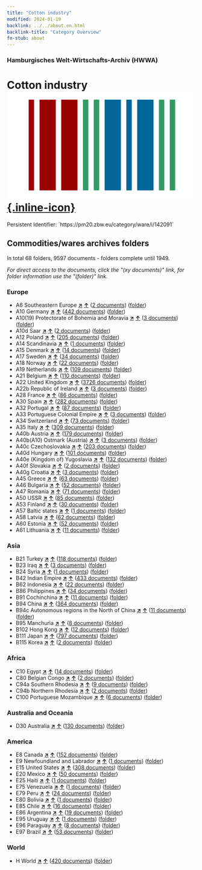 ```yaml
---
title: "Cotton industry"
modified: 2024-01-19
backlink: ../../about.en.html
backlink-title: "Category Overview"
fn-stub: about
---
```


### Hamburgisches Welt-Wirtschafts-Archiv (HWWA)

# Cotton industry &#160; [![Wikidata](/images/Wikidata-logo.svg "Wikidata"){.inline-icon}](http://www.wikidata.org/entity/Q12080079)

<div class="hint">Persistent Identifier: `https://pm20.zbw.eu/category/ware/i/142091`</div>







## Commodities/wares archives folders







In total 68 folders, 9597 documents - folders complete until 1949.

_For direct access to the documents, click the "(xy documents)" link, for folder information use the "(folder)" link._



### Europe

- A6 Southeastern Europe [**&nearr;**](../../../geo/i/140900/about.en.html "Southeastern Europe (all folders)") [**&uarr;**](../../../geo/about.en.html#A6 "Country category system") (<a href="https://pm20.zbw.eu/iiifview/folder/wa/142091,140900" title="about: Cotton industry : Southeastern Europe" target="_blank">2 documents</a>) ([folder](../../../../folder/wa/1420xx/142091/1409xx/140900/about.en.html))
- A10 Germany [**&nearr;**](../../../geo/i/126128/about.en.html "Germany (all folders)") [**&uarr;**](../../../geo/about.en.html#A10 "Country category system") (<a href="https://pm20.zbw.eu/iiifview/folder/wa/142091,126128" title="about: Cotton industry : Germany" target="_blank">442 documents</a>) ([folder](../../../../folder/wa/1420xx/142091/1261xx/126128/about.en.html))
- A10(19) Protectorate of Bohemia and Moravia [**&nearr;**](../../../geo/i/140098/about.en.html "Protectorate of Bohemia and Moravia (all folders)") [**&uarr;**](../../../geo/about.en.html#A10(19) "Country category system") (<a href="https://pm20.zbw.eu/iiifview/folder/wa/142091,140098" title="about: Cotton industry : Protectorate of Bohemia and Moravia" target="_blank">3 documents</a>) ([folder](../../../../folder/wa/1420xx/142091/1400xx/140098/about.en.html))
- A10d Saar [**&nearr;**](../../../geo/i/140938/about.en.html "Saar (all folders)") [**&uarr;**](../../../geo/about.en.html#A10d "Country category system") (<a href="https://pm20.zbw.eu/iiifview/folder/wa/142091,140938" title="about: Cotton industry : Saar" target="_blank">2 documents</a>) ([folder](../../../../folder/wa/1420xx/142091/1409xx/140938/about.en.html))
- A12 Poland [**&nearr;**](../../../geo/i/140962/about.en.html "Poland (all folders)") [**&uarr;**](../../../geo/about.en.html#A12 "Country category system") (<a href="https://pm20.zbw.eu/iiifview/folder/wa/142091,140962" title="about: Cotton industry : Poland" target="_blank">205 documents</a>) ([folder](../../../../folder/wa/1420xx/142091/1409xx/140962/about.en.html))
- A14 Scandinavia [**&nearr;**](../../../geo/i/140965/about.en.html "Scandinavia (all folders)") [**&uarr;**](../../../geo/about.en.html#A14 "Country category system") (<a href="https://pm20.zbw.eu/iiifview/folder/wa/142091,140965" title="about: Cotton industry : Scandinavia" target="_blank">1 documents</a>) ([folder](../../../../folder/wa/1420xx/142091/1409xx/140965/about.en.html))
- A15 Denmark [**&nearr;**](../../../geo/i/141739/about.en.html "Denmark (all folders)") [**&uarr;**](../../../geo/about.en.html#A15 "Country category system") (<a href="https://pm20.zbw.eu/iiifview/folder/wa/142091,141739" title="about: Cotton industry : Denmark" target="_blank">14 documents</a>) ([folder](../../../../folder/wa/1420xx/142091/1417xx/141739/about.en.html))
- A17 Sweden [**&nearr;**](../../../geo/i/140968/about.en.html "Sweden (all folders)") [**&uarr;**](../../../geo/about.en.html#A17 "Country category system") (<a href="https://pm20.zbw.eu/iiifview/folder/wa/142091,140968" title="about: Cotton industry : Sweden" target="_blank">34 documents</a>) ([folder](../../../../folder/wa/1420xx/142091/1409xx/140968/about.en.html))
- A18 Norway [**&nearr;**](../../../geo/i/140969/about.en.html "Norway (all folders)") [**&uarr;**](../../../geo/about.en.html#A18 "Country category system") (<a href="https://pm20.zbw.eu/iiifview/folder/wa/142091,140969" title="about: Cotton industry : Norway" target="_blank">22 documents</a>) ([folder](../../../../folder/wa/1420xx/142091/1409xx/140969/about.en.html))
- A19 Netherlands [**&nearr;**](../../../geo/i/140970/about.en.html "Netherlands (all folders)") [**&uarr;**](../../../geo/about.en.html#A19 "Country category system") (<a href="https://pm20.zbw.eu/iiifview/folder/wa/142091,140970" title="about: Cotton industry : Netherlands" target="_blank">109 documents</a>) ([folder](../../../../folder/wa/1420xx/142091/1409xx/140970/about.en.html))
- A21 Belgium [**&nearr;**](../../../geo/i/140972/about.en.html "Belgium (all folders)") [**&uarr;**](../../../geo/about.en.html#A21 "Country category system") (<a href="https://pm20.zbw.eu/iiifview/folder/wa/142091,140972" title="about: Cotton industry : Belgium" target="_blank">110 documents</a>) ([folder](../../../../folder/wa/1420xx/142091/1409xx/140972/about.en.html))
- A22 United Kingdom [**&nearr;**](../../../geo/i/140974/about.en.html "United Kingdom (all folders)") [**&uarr;**](../../../geo/about.en.html#A22 "Country category system") (<a href="https://pm20.zbw.eu/iiifview/folder/wa/142091,140974" title="about: Cotton industry : United Kingdom" target="_blank">3726 documents</a>) ([folder](../../../../folder/wa/1420xx/142091/1409xx/140974/about.en.html))
- A22b Republic of Ireland [**&nearr;**](../../../geo/i/140976/about.en.html "Republic of Ireland (all folders)") [**&uarr;**](../../../geo/about.en.html#A22b "Country category system") (<a href="https://pm20.zbw.eu/iiifview/folder/wa/142091,140976" title="about: Cotton industry : Republic of Ireland" target="_blank">3 documents</a>) ([folder](../../../../folder/wa/1420xx/142091/1409xx/140976/about.en.html))
- A28 France [**&nearr;**](../../../geo/i/140982/about.en.html "France (all folders)") [**&uarr;**](../../../geo/about.en.html#A28 "Country category system") (<a href="https://pm20.zbw.eu/iiifview/folder/wa/142091,140982" title="about: Cotton industry : France" target="_blank">86 documents</a>) ([folder](../../../../folder/wa/1420xx/142091/1409xx/140982/about.en.html))
- A30 Spain [**&nearr;**](../../../geo/i/140984/about.en.html "Spain (all folders)") [**&uarr;**](../../../geo/about.en.html#A30 "Country category system") (<a href="https://pm20.zbw.eu/iiifview/folder/wa/142091,140984" title="about: Cotton industry : Spain" target="_blank">282 documents</a>) ([folder](../../../../folder/wa/1420xx/142091/1409xx/140984/about.en.html))
- A32 Portugal [**&nearr;**](../../../geo/i/140987/about.en.html "Portugal (all folders)") [**&uarr;**](../../../geo/about.en.html#A32 "Country category system") (<a href="https://pm20.zbw.eu/iiifview/folder/wa/142091,140987" title="about: Cotton industry : Portugal" target="_blank">87 documents</a>) ([folder](../../../../folder/wa/1420xx/142091/1409xx/140987/about.en.html))
- A33 Portuguese Colonial Empire [**&nearr;**](../../../geo/i/140988/about.en.html "Portuguese Colonial Empire (all folders)") [**&uarr;**](../../../geo/about.en.html#A33 "Country category system") (<a href="https://pm20.zbw.eu/iiifview/folder/wa/142091,140988" title="about: Cotton industry : Portuguese Colonial Empire" target="_blank">3 documents</a>) ([folder](../../../../folder/wa/1420xx/142091/1409xx/140988/about.en.html))
- A34 Switzerland [**&nearr;**](../../../geo/i/141007/about.en.html "Switzerland (all folders)") [**&uarr;**](../../../geo/about.en.html#A34 "Country category system") (<a href="https://pm20.zbw.eu/iiifview/folder/wa/142091,141007" title="about: Cotton industry : Switzerland" target="_blank">73 documents</a>) ([folder](../../../../folder/wa/1420xx/142091/1410xx/141007/about.en.html))
- A35 Italy [**&nearr;**](../../../geo/i/141008/about.en.html "Italy (all folders)") [**&uarr;**](../../../geo/about.en.html#A35 "Country category system") (<a href="https://pm20.zbw.eu/iiifview/folder/wa/142091,141008" title="about: Cotton industry : Italy" target="_blank">309 documents</a>) ([folder](../../../../folder/wa/1420xx/142091/1410xx/141008/about.en.html))
- A40b Austria [**&nearr;**](../../../geo/i/141731/about.en.html "Austria (all folders)") [**&uarr;**](../../../geo/about.en.html#A40b "Country category system") (<a href="https://pm20.zbw.eu/iiifview/folder/wa/142091,141731" title="about: Cotton industry : Austria" target="_blank">179 documents</a>) ([folder](../../../../folder/wa/1420xx/142091/1417xx/141731/about.en.html))
- A40b(A10) Ostmark (Austria) [**&nearr;**](../../../geo/i/163025/about.en.html "Ostmark (Austria) (all folders)") [**&uarr;**](../../../geo/about.en.html#A40b(A10) "Country category system") (<a href="https://pm20.zbw.eu/iiifview/folder/wa/142091,163025" title="about: Cotton industry : Ostmark (Austria)" target="_blank">3 documents</a>) ([folder](../../../../folder/wa/1420xx/142091/1630xx/163025/about.en.html))
- A40c Czechoslovakia [**&nearr;**](../../../geo/i/141022/about.en.html "Czechoslovakia (all folders)") [**&uarr;**](../../../geo/about.en.html#A40c "Country category system") (<a href="https://pm20.zbw.eu/iiifview/folder/wa/142091,141022" title="about: Cotton industry : Czechoslovakia" target="_blank">203 documents</a>) ([folder](../../../../folder/wa/1420xx/142091/1410xx/141022/about.en.html))
- A40d Hungary [**&nearr;**](../../../geo/i/141025/about.en.html "Hungary (all folders)") [**&uarr;**](../../../geo/about.en.html#A40d "Country category system") (<a href="https://pm20.zbw.eu/iiifview/folder/wa/142091,141025" title="about: Cotton industry : Hungary" target="_blank">101 documents</a>) ([folder](../../../../folder/wa/1420xx/142091/1410xx/141025/about.en.html))
- A40e (Kingdom of) Yugoslavia [**&nearr;**](../../../geo/i/141028/about.en.html "(Kingdom of) Yugoslavia (all folders)") [**&uarr;**](../../../geo/about.en.html#A40e "Country category system") (<a href="https://pm20.zbw.eu/iiifview/folder/wa/142091,141028" title="about: Cotton industry : (Kingdom of) Yugoslavia" target="_blank">132 documents</a>) ([folder](../../../../folder/wa/1420xx/142091/1410xx/141028/about.en.html))
- A40f Slovakia [**&nearr;**](../../../geo/i/141029/about.en.html "Slovakia (all folders)") [**&uarr;**](../../../geo/about.en.html#A40f "Country category system") (<a href="https://pm20.zbw.eu/iiifview/folder/wa/142091,141029" title="about: Cotton industry : Slovakia" target="_blank">2 documents</a>) ([folder](../../../../folder/wa/1420xx/142091/1410xx/141029/about.en.html))
- A40g Croatia [**&nearr;**](../../../geo/i/141030/about.en.html "Croatia (all folders)") [**&uarr;**](../../../geo/about.en.html#A40g "Country category system") (<a href="https://pm20.zbw.eu/iiifview/folder/wa/142091,141030" title="about: Cotton industry : Croatia" target="_blank">3 documents</a>) ([folder](../../../../folder/wa/1420xx/142091/1410xx/141030/about.en.html))
- A45 Greece [**&nearr;**](../../../geo/i/141037/about.en.html "Greece (all folders)") [**&uarr;**](../../../geo/about.en.html#A45 "Country category system") (<a href="https://pm20.zbw.eu/iiifview/folder/wa/142091,141037" title="about: Cotton industry : Greece" target="_blank">63 documents</a>) ([folder](../../../../folder/wa/1420xx/142091/1410xx/141037/about.en.html))
- A46 Bulgaria [**&nearr;**](../../../geo/i/141039/about.en.html "Bulgaria (all folders)") [**&uarr;**](../../../geo/about.en.html#A46 "Country category system") (<a href="https://pm20.zbw.eu/iiifview/folder/wa/142091,141039" title="about: Cotton industry : Bulgaria" target="_blank">52 documents</a>) ([folder](../../../../folder/wa/1420xx/142091/1410xx/141039/about.en.html))
- A47 Romania [**&nearr;**](../../../geo/i/141040/about.en.html "Romania (all folders)") [**&uarr;**](../../../geo/about.en.html#A47 "Country category system") (<a href="https://pm20.zbw.eu/iiifview/folder/wa/142091,141040" title="about: Cotton industry : Romania" target="_blank">71 documents</a>) ([folder](../../../../folder/wa/1420xx/142091/1410xx/141040/about.en.html))
- A50 USSR [**&nearr;**](../../../geo/i/141043/about.en.html "USSR (all folders)") [**&uarr;**](../../../geo/about.en.html#A50 "Country category system") (<a href="https://pm20.zbw.eu/iiifview/folder/wa/142091,141043" title="about: Cotton industry : USSR" target="_blank">85 documents</a>) ([folder](../../../../folder/wa/1420xx/142091/1410xx/141043/about.en.html))
- A53 Finland [**&nearr;**](../../../geo/i/141046/about.en.html "Finland (all folders)") [**&uarr;**](../../../geo/about.en.html#A53 "Country category system") (<a href="https://pm20.zbw.eu/iiifview/folder/wa/142091,141046" title="about: Cotton industry : Finland" target="_blank">30 documents</a>) ([folder](../../../../folder/wa/1420xx/142091/1410xx/141046/about.en.html))
- A57 Baltic states [**&nearr;**](../../../geo/i/141049/about.en.html "Baltic states (all folders)") [**&uarr;**](../../../geo/about.en.html#A57 "Country category system") (<a href="https://pm20.zbw.eu/iiifview/folder/wa/142091,141049" title="about: Cotton industry : Baltic states" target="_blank">1 documents</a>) ([folder](../../../../folder/wa/1420xx/142091/1410xx/141049/about.en.html))
- A58 Latvia [**&nearr;**](../../../geo/i/141050/about.en.html "Latvia (all folders)") [**&uarr;**](../../../geo/about.en.html#A58 "Country category system") (<a href="https://pm20.zbw.eu/iiifview/folder/wa/142091,141050" title="about: Cotton industry : Latvia" target="_blank">62 documents</a>) ([folder](../../../../folder/wa/1420xx/142091/1410xx/141050/about.en.html))
- A60 Estonia [**&nearr;**](../../../geo/i/141052/about.en.html "Estonia (all folders)") [**&uarr;**](../../../geo/about.en.html#A60 "Country category system") (<a href="https://pm20.zbw.eu/iiifview/folder/wa/142091,141052" title="about: Cotton industry : Estonia" target="_blank">52 documents</a>) ([folder](../../../../folder/wa/1420xx/142091/1410xx/141052/about.en.html))
- A61 Lithuania [**&nearr;**](../../../geo/i/141053/about.en.html "Lithuania (all folders)") [**&uarr;**](../../../geo/about.en.html#A61 "Country category system") (<a href="https://pm20.zbw.eu/iiifview/folder/wa/142091,141053" title="about: Cotton industry : Lithuania" target="_blank">11 documents</a>) ([folder](../../../../folder/wa/1420xx/142091/1410xx/141053/about.en.html))

### Asia

- B21 Turkey [**&nearr;**](../../../geo/i/141111/about.en.html "Turkey (all folders)") [**&uarr;**](../../../geo/about.en.html#B21 "Country category system") (<a href="https://pm20.zbw.eu/iiifview/folder/wa/142091,141111" title="about: Cotton industry : Turkey" target="_blank">118 documents</a>) ([folder](../../../../folder/wa/1420xx/142091/1411xx/141111/about.en.html))
- B23 Iraq [**&nearr;**](../../../geo/i/141113/about.en.html "Iraq (all folders)") [**&uarr;**](../../../geo/about.en.html#B23 "Country category system") (<a href="https://pm20.zbw.eu/iiifview/folder/wa/142091,141113" title="about: Cotton industry : Iraq" target="_blank">3 documents</a>) ([folder](../../../../folder/wa/1420xx/142091/1411xx/141113/about.en.html))
- B24 Syria [**&nearr;**](../../../geo/i/141114/about.en.html "Syria (all folders)") [**&uarr;**](../../../geo/about.en.html#B24 "Country category system") (<a href="https://pm20.zbw.eu/iiifview/folder/wa/142091,141114" title="about: Cotton industry : Syria" target="_blank">1 documents</a>) ([folder](../../../../folder/wa/1420xx/142091/1411xx/141114/about.en.html))
- B42 Indian Empire [**&nearr;**](../../../geo/i/141189/about.en.html "Indian Empire (all folders)") [**&uarr;**](../../../geo/about.en.html#B42 "Country category system") (<a href="https://pm20.zbw.eu/iiifview/folder/wa/142091,141189" title="about: Cotton industry : Indian Empire" target="_blank">433 documents</a>) ([folder](../../../../folder/wa/1420xx/142091/1411xx/141189/about.en.html))
- B62 Indonesia [**&nearr;**](../../../geo/i/141218/about.en.html "Indonesia (all folders)") [**&uarr;**](../../../geo/about.en.html#B62 "Country category system") (<a href="https://pm20.zbw.eu/iiifview/folder/wa/142091,141218" title="about: Cotton industry : Indonesia" target="_blank">22 documents</a>) ([folder](../../../../folder/wa/1420xx/142091/1412xx/141218/about.en.html))
- B86 Philippines [**&nearr;**](../../../geo/i/141240/about.en.html "Philippines (all folders)") [**&uarr;**](../../../geo/about.en.html#B86 "Country category system") (<a href="https://pm20.zbw.eu/iiifview/folder/wa/142091,141240" title="about: Cotton industry : Philippines" target="_blank">34 documents</a>) ([folder](../../../../folder/wa/1420xx/142091/1412xx/141240/about.en.html))
- B91 Cochinchina [**&nearr;**](../../../geo/i/141243/about.en.html "Cochinchina (all folders)") [**&uarr;**](../../../geo/about.en.html#B91 "Country category system") (<a href="https://pm20.zbw.eu/iiifview/folder/wa/142091,141243" title="about: Cotton industry : Cochinchina" target="_blank">11 documents</a>) ([folder](../../../../folder/wa/1420xx/142091/1412xx/141243/about.en.html))
- B94 China [**&nearr;**](../../../geo/i/141253/about.en.html "China (all folders)") [**&uarr;**](../../../geo/about.en.html#B94 "Country category system") (<a href="https://pm20.zbw.eu/iiifview/folder/wa/142091,141253" title="about: Cotton industry : China" target="_blank">364 documents</a>) ([folder](../../../../folder/wa/1420xx/142091/1412xx/141253/about.en.html))
- B94c Autonomous regions in the North of China [**&nearr;**](../../../geo/i/141257/about.en.html "Autonomous regions in the North of China (all folders)") [**&uarr;**](../../../geo/about.en.html#B94c "Country category system") (<a href="https://pm20.zbw.eu/iiifview/folder/wa/142091,141257" title="about: Cotton industry : Autonomous regions in the North of China" target="_blank">11 documents</a>) ([folder](../../../../folder/wa/1420xx/142091/1412xx/141257/about.en.html))
- B95 Manchuria [**&nearr;**](../../../geo/i/141258/about.en.html "Manchuria (all folders)") [**&uarr;**](../../../geo/about.en.html#B95 "Country category system") (<a href="https://pm20.zbw.eu/iiifview/folder/wa/142091,141258" title="about: Cotton industry : Manchuria" target="_blank">8 documents</a>) ([folder](../../../../folder/wa/1420xx/142091/1412xx/141258/about.en.html))
- B102 Hong Kong [**&nearr;**](../../../geo/i/141268/about.en.html "Hong Kong (all folders)") [**&uarr;**](../../../geo/about.en.html#B102 "Country category system") (<a href="https://pm20.zbw.eu/iiifview/folder/wa/142091,141268" title="about: Cotton industry : Hong Kong" target="_blank">12 documents</a>) ([folder](../../../../folder/wa/1420xx/142091/1412xx/141268/about.en.html))
- B111 Japan [**&nearr;**](../../../geo/i/141272/about.en.html "Japan (all folders)") [**&uarr;**](../../../geo/about.en.html#B111 "Country category system") (<a href="https://pm20.zbw.eu/iiifview/folder/wa/142091,141272" title="about: Cotton industry : Japan" target="_blank">797 documents</a>) ([folder](../../../../folder/wa/1420xx/142091/1412xx/141272/about.en.html))
- B115 Korea [**&nearr;**](../../../geo/i/141276/about.en.html "Korea (all folders)") [**&uarr;**](../../../geo/about.en.html#B115 "Country category system") (<a href="https://pm20.zbw.eu/iiifview/folder/wa/142091,141276" title="about: Cotton industry : Korea" target="_blank">2 documents</a>) ([folder](../../../../folder/wa/1420xx/142091/1412xx/141276/about.en.html))

### Africa

- C10 Egypt [**&nearr;**](../../../geo/i/141336/about.en.html "Egypt (all folders)") [**&uarr;**](../../../geo/about.en.html#C10 "Country category system") (<a href="https://pm20.zbw.eu/iiifview/folder/wa/142091,141336" title="about: Cotton industry : Egypt" target="_blank">14 documents</a>) ([folder](../../../../folder/wa/1420xx/142091/1413xx/141336/about.en.html))
- C80 Belgian Congo [**&nearr;**](../../../geo/i/141444/about.en.html "Belgian Congo (all folders)") [**&uarr;**](../../../geo/about.en.html#C80 "Country category system") (<a href="https://pm20.zbw.eu/iiifview/folder/wa/142091,141444" title="about: Cotton industry : Belgian Congo" target="_blank">2 documents</a>) ([folder](../../../../folder/wa/1420xx/142091/1414xx/141444/about.en.html))
- C94a Southern Rhodesia [**&nearr;**](../../../geo/i/141457/about.en.html "Southern Rhodesia (all folders)") [**&uarr;**](../../../geo/about.en.html#C94a "Country category system") (<a href="https://pm20.zbw.eu/iiifview/folder/wa/142091,141457" title="about: Cotton industry : Southern Rhodesia" target="_blank">9 documents</a>) ([folder](../../../../folder/wa/1420xx/142091/1414xx/141457/about.en.html))
- C94b Northern Rhodesia [**&nearr;**](../../../geo/i/141458/about.en.html "Northern Rhodesia (all folders)") [**&uarr;**](../../../geo/about.en.html#C94b "Country category system") (<a href="https://pm20.zbw.eu/iiifview/folder/wa/142091,141458" title="about: Cotton industry : Northern Rhodesia" target="_blank">2 documents</a>) ([folder](../../../../folder/wa/1420xx/142091/1414xx/141458/about.en.html))
- C100 Portuguese Mozambique [**&nearr;**](../../../geo/i/141463/about.en.html "Portuguese Mozambique (all folders)") [**&uarr;**](../../../geo/about.en.html#C100 "Country category system") (<a href="https://pm20.zbw.eu/iiifview/folder/wa/142091,141463" title="about: Cotton industry : Portuguese Mozambique" target="_blank">6 documents</a>) ([folder](../../../../folder/wa/1420xx/142091/1414xx/141463/about.en.html))

### Australia and Oceania

- D30 Australia [**&nearr;**](../../../geo/i/141621/about.en.html "Australia (all folders)") [**&uarr;**](../../../geo/about.en.html#D30 "Country category system") (<a href="https://pm20.zbw.eu/iiifview/folder/wa/142091,141621" title="about: Cotton industry : Australia" target="_blank">130 documents</a>) ([folder](../../../../folder/wa/1420xx/142091/1416xx/141621/about.en.html))

### America

- E8 Canada [**&nearr;**](../../../geo/i/141644/about.en.html "Canada (all folders)") [**&uarr;**](../../../geo/about.en.html#E8 "Country category system") (<a href="https://pm20.zbw.eu/iiifview/folder/wa/142091,141644" title="about: Cotton industry : Canada" target="_blank">152 documents</a>) ([folder](../../../../folder/wa/1420xx/142091/1416xx/141644/about.en.html))
- E9 Newfoundland and Labrador [**&nearr;**](../../../geo/i/141648/about.en.html "Newfoundland and Labrador (all folders)") [**&uarr;**](../../../geo/about.en.html#E9 "Country category system") (<a href="https://pm20.zbw.eu/iiifview/folder/wa/142091,141648" title="about: Cotton industry : Newfoundland and Labrador" target="_blank">1 documents</a>) ([folder](../../../../folder/wa/1420xx/142091/1416xx/141648/about.en.html))
- E15 United States [**&nearr;**](../../../geo/i/141653/about.en.html "United States (all folders)") [**&uarr;**](../../../geo/about.en.html#E15 "Country category system") (<a href="https://pm20.zbw.eu/iiifview/folder/wa/142091,141653" title="about: Cotton industry : United States" target="_blank">308 documents</a>) ([folder](../../../../folder/wa/1420xx/142091/1416xx/141653/about.en.html))
- E20 Mexico [**&nearr;**](../../../geo/i/141657/about.en.html "Mexico (all folders)") [**&uarr;**](../../../geo/about.en.html#E20 "Country category system") (<a href="https://pm20.zbw.eu/iiifview/folder/wa/142091,141657" title="about: Cotton industry : Mexico" target="_blank">50 documents</a>) ([folder](../../../../folder/wa/1420xx/142091/1416xx/141657/about.en.html))
- E25 Haiti [**&nearr;**](../../../geo/i/141660/about.en.html "Haiti (all folders)") [**&uarr;**](../../../geo/about.en.html#E25 "Country category system") (<a href="https://pm20.zbw.eu/iiifview/folder/wa/142091,141660" title="about: Cotton industry : Haiti" target="_blank">1 documents</a>) ([folder](../../../../folder/wa/1420xx/142091/1416xx/141660/about.en.html))
- E75 Venezuela [**&nearr;**](../../../geo/i/141686/about.en.html "Venezuela (all folders)") [**&uarr;**](../../../geo/about.en.html#E75 "Country category system") (<a href="https://pm20.zbw.eu/iiifview/folder/wa/142091,141686" title="about: Cotton industry : Venezuela" target="_blank">1 documents</a>) ([folder](../../../../folder/wa/1420xx/142091/1416xx/141686/about.en.html))
- E79 Peru [**&nearr;**](../../../geo/i/141689/about.en.html "Peru (all folders)") [**&uarr;**](../../../geo/about.en.html#E79 "Country category system") (<a href="https://pm20.zbw.eu/iiifview/folder/wa/142091,141689" title="about: Cotton industry : Peru" target="_blank">24 documents</a>) ([folder](../../../../folder/wa/1420xx/142091/1416xx/141689/about.en.html))
- E80 Bolivia [**&nearr;**](../../../geo/i/141690/about.en.html "Bolivia (all folders)") [**&uarr;**](../../../geo/about.en.html#E80 "Country category system") (<a href="https://pm20.zbw.eu/iiifview/folder/wa/142091,141690" title="about: Cotton industry : Bolivia" target="_blank">1 documents</a>) ([folder](../../../../folder/wa/1420xx/142091/1416xx/141690/about.en.html))
- E85 Chile [**&nearr;**](../../../geo/i/141691/about.en.html "Chile (all folders)") [**&uarr;**](../../../geo/about.en.html#E85 "Country category system") (<a href="https://pm20.zbw.eu/iiifview/folder/wa/142091,141691" title="about: Cotton industry : Chile" target="_blank">16 documents</a>) ([folder](../../../../folder/wa/1420xx/142091/1416xx/141691/about.en.html))
- E86 Argentina [**&nearr;**](../../../geo/i/141692/about.en.html "Argentina (all folders)") [**&uarr;**](../../../geo/about.en.html#E86 "Country category system") (<a href="https://pm20.zbw.eu/iiifview/folder/wa/142091,141692" title="about: Cotton industry : Argentina" target="_blank">19 documents</a>) ([folder](../../../../folder/wa/1420xx/142091/1416xx/141692/about.en.html))
- E95 Uruguay [**&nearr;**](../../../geo/i/141695/about.en.html "Uruguay (all folders)") [**&uarr;**](../../../geo/about.en.html#E95 "Country category system") (<a href="https://pm20.zbw.eu/iiifview/folder/wa/142091,141695" title="about: Cotton industry : Uruguay" target="_blank">1 documents</a>) ([folder](../../../../folder/wa/1420xx/142091/1416xx/141695/about.en.html))
- E96 Paraguay [**&nearr;**](../../../geo/i/141696/about.en.html "Paraguay (all folders)") [**&uarr;**](../../../geo/about.en.html#E96 "Country category system") (<a href="https://pm20.zbw.eu/iiifview/folder/wa/142091,141696" title="about: Cotton industry : Paraguay" target="_blank">8 documents</a>) ([folder](../../../../folder/wa/1420xx/142091/1416xx/141696/about.en.html))
- E97 Brazil [**&nearr;**](../../../geo/i/141697/about.en.html "Brazil (all folders)") [**&uarr;**](../../../geo/about.en.html#E97 "Country category system") (<a href="https://pm20.zbw.eu/iiifview/folder/wa/142091,141697" title="about: Cotton industry : Brazil" target="_blank">53 documents</a>) ([folder](../../../../folder/wa/1420xx/142091/1416xx/141697/about.en.html))

### World

- H World [**&nearr;**](../../../geo/i/141728/about.en.html "World (all folders)") [**&uarr;**](../../../geo/about.en.html#H "Country category system") (<a href="https://pm20.zbw.eu/iiifview/folder/wa/142091,141728" title="about: Cotton industry : World" target="_blank">420 documents</a>) ([folder](../../../../folder/wa/1420xx/142091/1417xx/141728/about.en.html))



<a id="filmsections" />













